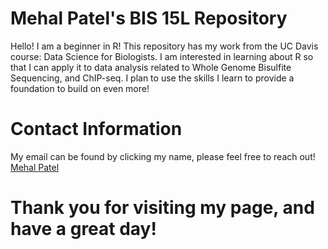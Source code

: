 # Mehal Patel's BIS 15L Repository
Hello! I am a beginner in R! This repository has my work from the UC Davis course: Data Science for Biologists. I am interested in learning about R so that I can apply it to data analysis related to Whole Genome Bisulfite Sequencing, and ChIP-seq. I plan to use the skills I learn to provide a foundation to build on even more!

# Contact Information
My email can be found by clicking my name, please feel free to reach out!
[Mehal Patel](mailto:mehpatel@ucdavis.edu)

# Thank you for visiting my page, and have a great day!